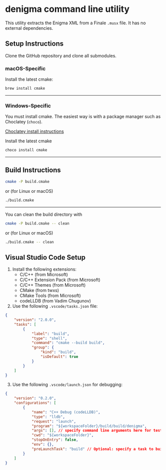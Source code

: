 # denigma command line utility

This utility extracts the Enigma XML from a Finale `.musx` file. It has no external dependencies.

## Setup Instructions

Clone the GitHub repository and clone all submodules.

### macOS-Specific

Install the latest cmake:

```bash
brew install cmake
```

---

### Windows-Specific

You must install cmake. The easiest way is with a package manager such as Choclatey (`choco`).

[Choclatey install instructions](https://chocolatey.org/install)

Install the latest cmake

```bat
choco install cmake
```
---

## Build Instructions


```bash
cmake -P build.cmake
```

or (for Linux or macOS)

```bash
./build.cmake
```
---

You can clean the build directory with

```bash
cmake -P build.cmake -- clean
```

or (for Linux or macOS)

```bash
./build.cmake -- clean
```

## Visual Studio Code Setup

1. Install the following extensions:
   - C/C++ (from Microsoft)
   - C/C++ Extension Pack (from Microsoft)
   - C/C++ Themes (from Microsoft)
   - CMake (from twxs)
   - CMake Tools (from Microsoft)
   - codeLLDB (from Vadim Chugunov)
2. Use the following `.vscode/tasks.json` file:

```json
{
    "version": "2.0.0",
    "tasks": [
        {
            "label": "build",
            "type": "shell",
            "command": "cmake --build build",
            "group": {
                "kind": "build",
                "isDefault": true
            }
        }
    ]
}
```

3. Use the following `.vscode/launch.json` for debugging:

```json
{
    "version": "0.2.0",
    "configurations": [
        {
            "name": "C++ Debug (codeLLDB)",
            "type": "lldb",
            "request": "launch",
            "program": "${workspaceFolder}/build/build/denigma",
            "args": [], // specify command line arguments here for testing
            "cwd": "${workspaceFolder}",
            "stopOnEntry": false,
            "env": {},
            "preLaunchTask": "build" // Optional: specify a task to build your program before debugging
        }
    ]
}
```
